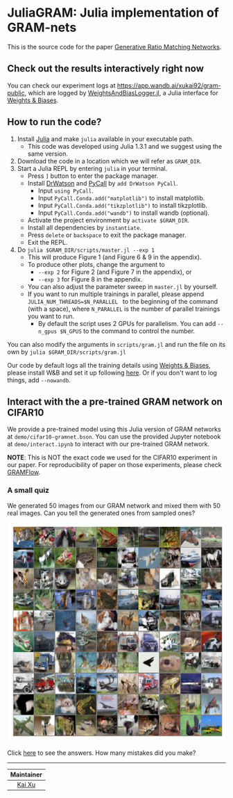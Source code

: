 # JuliaGRAM: Julia implementation of GRAM-nets

This is the source code for the paper [Generative Ratio Matching Networks](https://openreview.net/forum?id=SJg7spEYDS).

## Check out the results interactively right now

You can check our experiment logs at https://app.wandb.ai/xukai92/gram-public, 
which are logged by [WeightsAndBiasLogger.jl](https://github.com/xukai92/WeightsAndBiasLogger.jl), 
a Julia interface for [Weights & Biases](https://www.wandb.ai/).

## How to run the code?

1. Install [Julia](https://julialang.org/downloads/) and make `julia` available in your executable path.
    - This code was developed using Julia 1.3.1 and we suggest using the same version.
2. Download the code in a location which we will refer as `GRAM_DIR`.
3. Start a Julia REPL by entering `julia` in your terminal.
    - Press `]` button to enter the package manager.
    - Install [DrWatson](https://github.com/JuliaDynamics/DrWatson.jl) and [PyCall](https://github.com/JuliaPy/PyCall.jl) by `add DrWatson PyCall`.
        - Input `using PyCall`.
        - Input `PyCall.Conda.add("matplotlib")` to install matplotlib.
        - Input `PyCall.Conda.add("tikzplotlib")` to install tikzplotlib.
        - Input `PyCall.Conda.add("wandb")` to install wandb (optional).
    - Activate the project environment by `activate $GRAM_DIR`.
    - Install all dependencies by `instantiate`.
    - Press `delete` or `backspace` to exit the package manager.
    - Exit the REPL.
4. Do `julia $GRAM_DIR/scripts/master.jl --exp 1`
    - This will produce Figure 1 (and Figure 6 & 9 in the appendix).
    - To produce other plots, change the argument to
        - `--exp 2` for Figure 2 (and Figure 7 in the appendix), or
        - `--exp 3` for Figure 8 in the appendix.
    - You can also adjust the parameter sweep in `master.jl` by yourself.
    - If you want to run multiple trainings in parallel, please append `JULIA_NUM_THREADS=$N_PARALLEL ` to the beginning of the command (with a space), where `N_PARALLEL` is the number of parallel trainings you want to run.
      - By default the script uses 2 GPUs for parallelism. You can add `--n_gpus $N_GPUS` to the command to control the number.

You can also modify the arguments in `scripts/gram.jl` and run the file on its own by `julia $GRAM_DIR/scripts/gram.jl`

Our code by default logs all the training details using [Weights & Biases](https://www.wandb.ai/), 
please install W&B and set it up following [here](https://docs.wandb.com/quickstart). 
Or if you don't want to log things, add `--nowandb`.

## Interact with the a pre-trained GRAM network on CIFAR10

We provide a pre-trained model using this Julia version of GRAM networks at `demo/cifar10-gramnet.bson`.
You can use the provided Jupyter notebook at `demo/interact.ipynb` to interact with our pre-trained GRAM network.

**NOTE**: This is NOT the exact code we used for the CIFAR10 experiment in our paper. 
For reproducibility of paper on those experiments, please check [GRAMFlow](https://github.com/GRAM-nets/GRAMFlow).

### A small quiz

We generated 50 images from our GRAM network and mixed them with 50 real images. Can you tell the generated ones from sampled ones?

![](images/gram-question.png)

Click [here](images/gram-answer.png) to see the answers. 
How many mistakes did you make?

---

| Maintainer |
| :-: |
| [Kai Xu](http://xuk.ai/) |
